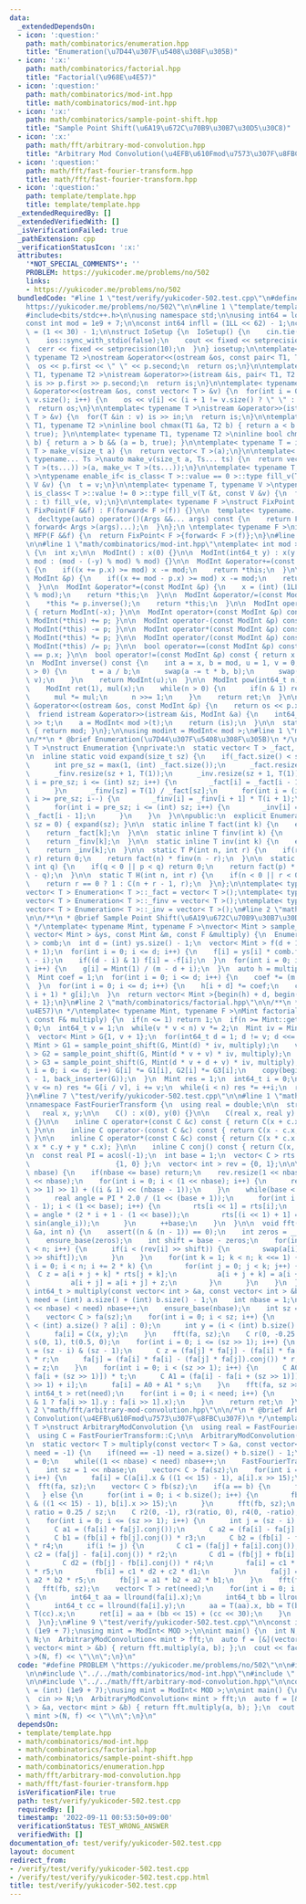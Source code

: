 ```yaml
---
data:
  _extendedDependsOn:
  - icon: ':question:'
    path: math/combinatorics/enumeration.hpp
    title: "Enumeration(\u7D44\u307F\u5408\u308F\u305B)"
  - icon: ':x:'
    path: math/combinatorics/factorial.hpp
    title: "Factorial(\u968E\u4E57)"
  - icon: ':question:'
    path: math/combinatorics/mod-int.hpp
    title: math/combinatorics/mod-int.hpp
  - icon: ':x:'
    path: math/combinatorics/sample-point-shift.hpp
    title: "Sample Point Shift(\u6A19\u672C\u70B9\u30B7\u30D5\u30C8)"
  - icon: ':x:'
    path: math/fft/arbitrary-mod-convolution.hpp
    title: "Arbitrary Mod Convolution(\u4EFB\u610Fmod\u7573\u307F\u8FBC\u307F)"
  - icon: ':question:'
    path: math/fft/fast-fourier-transform.hpp
    title: math/fft/fast-fourier-transform.hpp
  - icon: ':question:'
    path: template/template.hpp
    title: template/template.hpp
  _extendedRequiredBy: []
  _extendedVerifiedWith: []
  _isVerificationFailed: true
  _pathExtension: cpp
  _verificationStatusIcon: ':x:'
  attributes:
    '*NOT_SPECIAL_COMMENTS*': ''
    PROBLEM: https://yukicoder.me/problems/no/502
    links:
    - https://yukicoder.me/problems/no/502
  bundledCode: "#line 1 \"test/verify/yukicoder-502.test.cpp\"\n#define PROBLEM \"\
    https://yukicoder.me/problems/no/502\"\n\n#line 1 \"template/template.hpp\"\n\
    #include<bits/stdc++.h>\n\nusing namespace std;\n\nusing int64 = long long;\n\
    const int mod = 1e9 + 7;\n\nconst int64 infll = (1LL << 62) - 1;\nconst int inf\
    \ = (1 << 30) - 1;\n\nstruct IoSetup {\n  IoSetup() {\n    cin.tie(nullptr);\n\
    \    ios::sync_with_stdio(false);\n    cout << fixed << setprecision(10);\n  \
    \  cerr << fixed << setprecision(10);\n  }\n} iosetup;\n\ntemplate< typename T1,\
    \ typename T2 >\nostream &operator<<(ostream &os, const pair< T1, T2 >& p) {\n\
    \  os << p.first << \" \" << p.second;\n  return os;\n}\n\ntemplate< typename\
    \ T1, typename T2 >\nistream &operator>>(istream &is, pair< T1, T2 > &p) {\n \
    \ is >> p.first >> p.second;\n  return is;\n}\n\ntemplate< typename T >\nostream\
    \ &operator<<(ostream &os, const vector< T > &v) {\n  for(int i = 0; i < (int)\
    \ v.size(); i++) {\n    os << v[i] << (i + 1 != v.size() ? \" \" : \"\");\n  }\n\
    \  return os;\n}\n\ntemplate< typename T >\nistream &operator>>(istream &is, vector<\
    \ T > &v) {\n  for(T &in : v) is >> in;\n  return is;\n}\n\ntemplate< typename\
    \ T1, typename T2 >\ninline bool chmax(T1 &a, T2 b) { return a < b && (a = b,\
    \ true); }\n\ntemplate< typename T1, typename T2 >\ninline bool chmin(T1 &a, T2\
    \ b) { return a > b && (a = b, true); }\n\ntemplate< typename T = int64 >\nvector<\
    \ T > make_v(size_t a) {\n  return vector< T >(a);\n}\n\ntemplate< typename T,\
    \ typename... Ts >\nauto make_v(size_t a, Ts... ts) {\n  return vector< decltype(make_v<\
    \ T >(ts...)) >(a, make_v< T >(ts...));\n}\n\ntemplate< typename T, typename V\
    \ >\ntypename enable_if< is_class< T >::value == 0 >::type fill_v(T &t, const\
    \ V &v) {\n  t = v;\n}\n\ntemplate< typename T, typename V >\ntypename enable_if<\
    \ is_class< T >::value != 0 >::type fill_v(T &t, const V &v) {\n  for(auto &e\
    \ : t) fill_v(e, v);\n}\n\ntemplate< typename F >\nstruct FixPoint : F {\n  explicit\
    \ FixPoint(F &&f) : F(forward< F >(f)) {}\n\n  template< typename... Args >\n\
    \  decltype(auto) operator()(Args &&... args) const {\n    return F::operator()(*this,\
    \ forward< Args >(args)...);\n  }\n};\n \ntemplate< typename F >\ninline decltype(auto)\
    \ MFP(F &&f) {\n  return FixPoint< F >{forward< F >(f)};\n}\n#line 4 \"test/verify/yukicoder-502.test.cpp\"\
    \n\n#line 1 \"math/combinatorics/mod-int.hpp\"\ntemplate< int mod >\nstruct ModInt\
    \ {\n  int x;\n\n  ModInt() : x(0) {}\n\n  ModInt(int64_t y) : x(y >= 0 ? y %\
    \ mod : (mod - (-y) % mod) % mod) {}\n\n  ModInt &operator+=(const ModInt &p)\
    \ {\n    if((x += p.x) >= mod) x -= mod;\n    return *this;\n  }\n\n  ModInt &operator-=(const\
    \ ModInt &p) {\n    if((x += mod - p.x) >= mod) x -= mod;\n    return *this;\n\
    \  }\n\n  ModInt &operator*=(const ModInt &p) {\n    x = (int) (1LL * x * p.x\
    \ % mod);\n    return *this;\n  }\n\n  ModInt &operator/=(const ModInt &p) {\n\
    \    *this *= p.inverse();\n    return *this;\n  }\n\n  ModInt operator-() const\
    \ { return ModInt(-x); }\n\n  ModInt operator+(const ModInt &p) const { return\
    \ ModInt(*this) += p; }\n\n  ModInt operator-(const ModInt &p) const { return\
    \ ModInt(*this) -= p; }\n\n  ModInt operator*(const ModInt &p) const { return\
    \ ModInt(*this) *= p; }\n\n  ModInt operator/(const ModInt &p) const { return\
    \ ModInt(*this) /= p; }\n\n  bool operator==(const ModInt &p) const { return x\
    \ == p.x; }\n\n  bool operator!=(const ModInt &p) const { return x != p.x; }\n\
    \n  ModInt inverse() const {\n    int a = x, b = mod, u = 1, v = 0, t;\n    while(b\
    \ > 0) {\n      t = a / b;\n      swap(a -= t * b, b);\n      swap(u -= t * v,\
    \ v);\n    }\n    return ModInt(u);\n  }\n\n  ModInt pow(int64_t n) const {\n\
    \    ModInt ret(1), mul(x);\n    while(n > 0) {\n      if(n & 1) ret *= mul;\n\
    \      mul *= mul;\n      n >>= 1;\n    }\n    return ret;\n  }\n\n  friend ostream\
    \ &operator<<(ostream &os, const ModInt &p) {\n    return os << p.x;\n  }\n\n\
    \  friend istream &operator>>(istream &is, ModInt &a) {\n    int64_t t;\n    is\
    \ >> t;\n    a = ModInt< mod >(t);\n    return (is);\n  }\n\n  static int get_mod()\
    \ { return mod; }\n};\n\nusing modint = ModInt< mod >;\n#line 1 \"math/combinatorics/enumeration.hpp\"\
    \n/**\n * @brief Enumeration(\u7D44\u307F\u5408\u308F\u305B)\n */\ntemplate< typename\
    \ T >\nstruct Enumeration {\nprivate:\n  static vector< T > _fact, _finv, _inv;\n\
    \n  inline static void expand(size_t sz) {\n    if(_fact.size() < sz + 1) {\n\
    \      int pre_sz = max(1, (int) _fact.size());\n      _fact.resize(sz + 1, T(1));\n\
    \      _finv.resize(sz + 1, T(1));\n      _inv.resize(sz + 1, T(1));\n      for(int\
    \ i = pre_sz; i <= (int) sz; i++) {\n        _fact[i] = _fact[i - 1] * T(i);\n\
    \      }\n      _finv[sz] = T(1) / _fact[sz];\n      for(int i = (int) sz - 1;\
    \ i >= pre_sz; i--) {\n        _finv[i] = _finv[i + 1] * T(i + 1);\n      }\n\
    \      for(int i = pre_sz; i <= (int) sz; i++) {\n        _inv[i] = _finv[i] *\
    \ _fact[i - 1];\n      }\n    }\n  }\n\npublic:\n  explicit Enumeration(size_t\
    \ sz = 0) { expand(sz); }\n\n  static inline T fact(int k) {\n    expand(k);\n\
    \    return _fact[k];\n  }\n\n  static inline T finv(int k) {\n    expand(k);\n\
    \    return _finv[k];\n  }\n\n  static inline T inv(int k) {\n    expand(k);\n\
    \    return _inv[k];\n  }\n\n  static T P(int n, int r) {\n    if(r < 0 || n <\
    \ r) return 0;\n    return fact(n) * finv(n - r);\n  }\n\n  static T C(int p,\
    \ int q) {\n    if(q < 0 || p < q) return 0;\n    return fact(p) * finv(q) * finv(p\
    \ - q);\n  }\n\n  static T H(int n, int r) {\n    if(n < 0 || r < 0) return 0;\n\
    \    return r == 0 ? 1 : C(n + r - 1, r);\n  }\n};\n\ntemplate< typename T >\n\
    vector< T > Enumeration< T >::_fact = vector< T >();\ntemplate< typename T >\n\
    vector< T > Enumeration< T >::_finv = vector< T >();\ntemplate< typename T >\n\
    vector< T > Enumeration< T >::_inv = vector< T >();\n#line 2 \"math/combinatorics/sample-point-shift.hpp\"\
    \n\n/**\n * @brief Sample Point Shift(\u6A19\u672C\u70B9\u30B7\u30D5\u30C8)\n\
    \ */\ntemplate< typename Mint, typename F >\nvector< Mint > sample_point_shift(const\
    \ vector< Mint > &ys, const Mint &m, const F &multiply) {\n  Enumeration< Mint\
    \ > comb;\n  int d = (int) ys.size() - 1;\n  vector< Mint > f(d + 1), g(d * 2\
    \ + 1);\n  for(int i = 0; i <= d; i++) {\n    f[i] = ys[i] * comb.finv(i) * comb.finv(d\
    \ - i);\n    if((d - i) & 1) f[i] = -f[i];\n  }\n  for(int i = 0; i <= 2 * d;\
    \ i++) {\n    g[i] = Mint(1) / (m - d + i);\n  }\n  auto h = multiply(f, g);\n\
    \  Mint coef = 1;\n  for(int i = 0; i <= d; i++) {\n    coef *= (m - d + i);\n\
    \  }\n  for(int i = 0; i <= d; i++) {\n    h[i + d] *= coef;\n    coef *= (m +\
    \ i + 1) * g[i];\n  }\n  return vector< Mint >{begin(h) + d, begin(h) + 2 * d\
    \ + 1};\n}\n#line 2 \"math/combinatorics/factorial.hpp\"\n\n/**\n * @brief Factorial(\u968E\
    \u4E57)\n */\ntemplate< typename Mint, typename F >\nMint factorial(int64_t n,\
    \ const F& multiply) {\n  if(n <= 1) return 1;\n  if(n >= Mint::get_mod()) return\
    \ 0;\n  int64_t v = 1;\n  while(v * v < n) v *= 2;\n  Mint iv = Mint(1) / v;\n\
    \  vector< Mint > G{1, v + 1};\n  for(int64_t d = 1; d != v; d <<= 1) {\n    vector<\
    \ Mint > G1 = sample_point_shift(G, Mint(d) * iv, multiply);\n    vector< Mint\
    \ > G2 = sample_point_shift(G, Mint(d * v + v) * iv, multiply);\n    vector< Mint\
    \ > G3 = sample_point_shift(G, Mint(d * v + d + v) * iv, multiply);\n    for(int\
    \ i = 0; i <= d; i++) G[i] *= G1[i], G2[i] *= G3[i];\n    copy(begin(G2), end(G2)\
    \ - 1, back_inserter(G));\n  }\n  Mint res = 1;\n  int64_t i = 0;\n  while(i +\
    \ v <= n) res *= G[i / v], i += v;\n  while(i < n) res *= ++i;\n  return res;\n\
    }\n#line 7 \"test/verify/yukicoder-502.test.cpp\"\n\n#line 1 \"math/fft/fast-fourier-transform.hpp\"\
    \nnamespace FastFourierTransform {\n  using real = double;\n\n  struct C {\n \
    \   real x, y;\n\n    C() : x(0), y(0) {}\n\n    C(real x, real y) : x(x), y(y)\
    \ {}\n\n    inline C operator+(const C &c) const { return C(x + c.x, y + c.y);\
    \ }\n\n    inline C operator-(const C &c) const { return C(x - c.x, y - c.y);\
    \ }\n\n    inline C operator*(const C &c) const { return C(x * c.x - y * c.y,\
    \ x * c.y + y * c.x); }\n\n    inline C conj() const { return C(x, -y); }\n  };\n\
    \n  const real PI = acosl(-1);\n  int base = 1;\n  vector< C > rts = { {0, 0},\n\
    \                     {1, 0} };\n  vector< int > rev = {0, 1};\n\n\n  void ensure_base(int\
    \ nbase) {\n    if(nbase <= base) return;\n    rev.resize(1 << nbase);\n    rts.resize(1\
    \ << nbase);\n    for(int i = 0; i < (1 << nbase); i++) {\n      rev[i] = (rev[i\
    \ >> 1] >> 1) + ((i & 1) << (nbase - 1));\n    }\n    while(base < nbase) {\n\
    \      real angle = PI * 2.0 / (1 << (base + 1));\n      for(int i = 1 << (base\
    \ - 1); i < (1 << base); i++) {\n        rts[i << 1] = rts[i];\n        real angle_i\
    \ = angle * (2 * i + 1 - (1 << base));\n        rts[(i << 1) + 1] = C(cos(angle_i),\
    \ sin(angle_i));\n      }\n      ++base;\n    }\n  }\n\n  void fft(vector< C >\
    \ &a, int n) {\n    assert((n & (n - 1)) == 0);\n    int zeros = __builtin_ctz(n);\n\
    \    ensure_base(zeros);\n    int shift = base - zeros;\n    for(int i = 0; i\
    \ < n; i++) {\n      if(i < (rev[i] >> shift)) {\n        swap(a[i], a[rev[i]\
    \ >> shift]);\n      }\n    }\n    for(int k = 1; k < n; k <<= 1) {\n      for(int\
    \ i = 0; i < n; i += 2 * k) {\n        for(int j = 0; j < k; j++) {\n        \
    \  C z = a[i + j + k] * rts[j + k];\n          a[i + j + k] = a[i + j] - z;\n\
    \          a[i + j] = a[i + j] + z;\n        }\n      }\n    }\n  }\n\n  vector<\
    \ int64_t > multiply(const vector< int > &a, const vector< int > &b) {\n    int\
    \ need = (int) a.size() + (int) b.size() - 1;\n    int nbase = 1;\n    while((1\
    \ << nbase) < need) nbase++;\n    ensure_base(nbase);\n    int sz = 1 << nbase;\n\
    \    vector< C > fa(sz);\n    for(int i = 0; i < sz; i++) {\n      int x = (i\
    \ < (int) a.size() ? a[i] : 0);\n      int y = (i < (int) b.size() ? b[i] : 0);\n\
    \      fa[i] = C(x, y);\n    }\n    fft(fa, sz);\n    C r(0, -0.25 / (sz >> 1)),\
    \ s(0, 1), t(0.5, 0);\n    for(int i = 0; i <= (sz >> 1); i++) {\n      int j\
    \ = (sz - i) & (sz - 1);\n      C z = (fa[j] * fa[j] - (fa[i] * fa[i]).conj())\
    \ * r;\n      fa[j] = (fa[i] * fa[i] - (fa[j] * fa[j]).conj()) * r;\n      fa[i]\
    \ = z;\n    }\n    for(int i = 0; i < (sz >> 1); i++) {\n      C A0 = (fa[i] +\
    \ fa[i + (sz >> 1)]) * t;\n      C A1 = (fa[i] - fa[i + (sz >> 1)]) * t * rts[(sz\
    \ >> 1) + i];\n      fa[i] = A0 + A1 * s;\n    }\n    fft(fa, sz >> 1);\n    vector<\
    \ int64_t > ret(need);\n    for(int i = 0; i < need; i++) {\n      ret[i] = llround(i\
    \ & 1 ? fa[i >> 1].y : fa[i >> 1].x);\n    }\n    return ret;\n  }\n};\n#line\
    \ 2 \"math/fft/arbitrary-mod-convolution.hpp\"\n\n/*\n * @brief Arbitrary Mod\
    \ Convolution(\u4EFB\u610Fmod\u7573\u307F\u8FBC\u307F)\n */\ntemplate< typename\
    \ T >\nstruct ArbitraryModConvolution {\n  using real = FastFourierTransform::real;\n\
    \  using C = FastFourierTransform::C;\n\n  ArbitraryModConvolution() = default;\n\
    \n  static vector< T > multiply(const vector< T > &a, const vector< T > &b, int\
    \ need = -1) {\n    if(need == -1) need = a.size() + b.size() - 1;\n    int nbase\
    \ = 0;\n    while((1 << nbase) < need) nbase++;\n    FastFourierTransform::ensure_base(nbase);\n\
    \    int sz = 1 << nbase;\n    vector< C > fa(sz);\n    for(int i = 0; i < a.size();\
    \ i++) {\n      fa[i] = C(a[i].x & ((1 << 15) - 1), a[i].x >> 15);\n    }\n  \
    \  fft(fa, sz);\n    vector< C > fb(sz);\n    if(a == b) {\n      fb = fa;\n \
    \   } else {\n      for(int i = 0; i < b.size(); i++) {\n        fb[i] = C(b[i].x\
    \ & ((1 << 15) - 1), b[i].x >> 15);\n      }\n      fft(fb, sz);\n    }\n    real\
    \ ratio = 0.25 / sz;\n    C r2(0, -1), r3(ratio, 0), r4(0, -ratio), r5(0, 1);\n\
    \    for(int i = 0; i <= (sz >> 1); i++) {\n      int j = (sz - i) & (sz - 1);\n\
    \      C a1 = (fa[i] + fa[j].conj());\n      C a2 = (fa[i] - fa[j].conj()) * r2;\n\
    \      C b1 = (fb[i] + fb[j].conj()) * r3;\n      C b2 = (fb[i] - fb[j].conj())\
    \ * r4;\n      if(i != j) {\n        C c1 = (fa[j] + fa[i].conj());\n        C\
    \ c2 = (fa[j] - fa[i].conj()) * r2;\n        C d1 = (fb[j] + fb[i].conj()) * r3;\n\
    \        C d2 = (fb[j] - fb[i].conj()) * r4;\n        fa[i] = c1 * d1 + c2 * d2\
    \ * r5;\n        fb[i] = c1 * d2 + c2 * d1;\n      }\n      fa[j] = a1 * b1 +\
    \ a2 * b2 * r5;\n      fb[j] = a1 * b2 + a2 * b1;\n    }\n    fft(fa, sz);\n \
    \   fft(fb, sz);\n    vector< T > ret(need);\n    for(int i = 0; i < need; i++)\
    \ {\n      int64_t aa = llround(fa[i].x);\n      int64_t bb = llround(fb[i].x);\n\
    \      int64_t cc = llround(fa[i].y);\n      aa = T(aa).x, bb = T(bb).x, cc =\
    \ T(cc).x;\n      ret[i] = aa + (bb << 15) + (cc << 30);\n    }\n    return ret;\n\
    \  }\n};\n#line 9 \"test/verify/yukicoder-502.test.cpp\"\n\nconst int MOD = (int)\
    \ (1e9 + 7);\nusing mint = ModInt< MOD >;\n\nint main() {\n  int N;\n  cin >>\
    \ N;\n  ArbitraryModConvolution< mint > fft;\n  auto f = [&](vector< mint > &a,\
    \ vector< mint > &b) { return fft.multiply(a, b); };\n  cout << factorial< mint\
    \ >(N, f) << \"\\n\";\n}\n"
  code: "#define PROBLEM \"https://yukicoder.me/problems/no/502\"\n\n#include \"../../template/template.hpp\"\
    \n\n#include \"../../math/combinatorics/mod-int.hpp\"\n#include \"../../math/combinatorics/factorial.hpp\"\
    \n\n#include \"../../math/fft/arbitrary-mod-convolution.hpp\"\n\nconst int MOD\
    \ = (int) (1e9 + 7);\nusing mint = ModInt< MOD >;\n\nint main() {\n  int N;\n\
    \  cin >> N;\n  ArbitraryModConvolution< mint > fft;\n  auto f = [&](vector< mint\
    \ > &a, vector< mint > &b) { return fft.multiply(a, b); };\n  cout << factorial<\
    \ mint >(N, f) << \"\\n\";\n}\n"
  dependsOn:
  - template/template.hpp
  - math/combinatorics/mod-int.hpp
  - math/combinatorics/factorial.hpp
  - math/combinatorics/sample-point-shift.hpp
  - math/combinatorics/enumeration.hpp
  - math/fft/arbitrary-mod-convolution.hpp
  - math/fft/fast-fourier-transform.hpp
  isVerificationFile: true
  path: test/verify/yukicoder-502.test.cpp
  requiredBy: []
  timestamp: '2022-09-11 00:53:50+09:00'
  verificationStatus: TEST_WRONG_ANSWER
  verifiedWith: []
documentation_of: test/verify/yukicoder-502.test.cpp
layout: document
redirect_from:
- /verify/test/verify/yukicoder-502.test.cpp
- /verify/test/verify/yukicoder-502.test.cpp.html
title: test/verify/yukicoder-502.test.cpp
---
```

